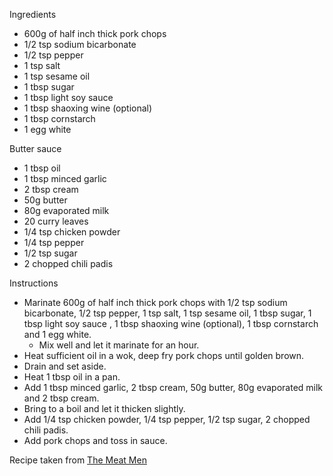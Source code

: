 Ingredients 
- 600g of half inch thick pork chops 
- 1/2 tsp sodium bicarbonate
- 1/2 tsp pepper 
- 1 tsp salt
- 1 tsp sesame oil 
- 1 tbsp sugar
- 1 tbsp light soy sauce 
- 1 tbsp shaoxing wine (optional) 
- 1 tbsp cornstarch 
- 1 egg white 

Butter sauce 
- 1 tbsp oil 
- 1 tbsp minced garlic 
- 2 tbsp cream 
- 50g butter
- 80g evaporated milk 
- 20 curry leaves
- 1/4 tsp chicken powder
- 1/4 tsp pepper 
- 1/2 tsp sugar
- 2 chopped chili padis

Instructions
- Marinate 600g of half inch thick pork chops with 1/2 tsp sodium bicarbonate, 1/2 tsp pepper, 1 tsp salt, 1 tsp sesame oil, 1 tbsp sugar, 1 tbsp light soy sauce , 1 tbsp shaoxing wine (optional), 1 tbsp cornstarch and 1 egg white. 
  - Mix well and let it marinate for an hour. 
- Heat sufficient oil in a wok, deep fry pork chops until golden brown. 
- Drain and set aside. 
- Heat 1 tbsp oil in a pan. 
- Add 1 tbsp minced garlic, 2 tbsp cream, 50g butter, 80g evaporated milk and 2 tbsp cream. 
- Bring to a boil and let it thicken slightly. 
- Add 1/4 tsp chicken powder, 1/4 tsp pepper, 1/2 tsp sugar, 2 chopped chili padis. 
- Add pork chops and toss in sauce. 

Recipe taken from [The Meat Men](http://themeatmen.sg/butter-pork-chops/)
